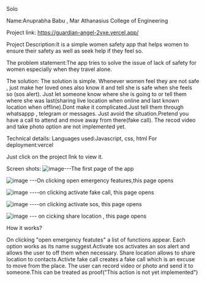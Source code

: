 Solo

Name:Anuprabha Babu , Mar Athanasius College of Engineering

Project link: https://guardian-angel-2vxe.vercel.app/

Project Description:It is a simple women safety app that helps women to ensure their safety as well as seek help if they feel so.

The problem statement:The app tries to solve the issue of lack of safety for women especially when they travel alone.

The solution: The solution is simple. Whenever women feel they are not safe , just make her loved ones also know it and tell she is safe when she feels so (sos alert). Just let someone know where she is going to or tell them where she was last(sharing live location when online  and last known location when offline).Dont make it complicated.Just tell them through whatsappp , telegram or messages. Just avoid the situation.Pretend you have a call to attend and move away from there(fake call). The recod video and take photo option are not implemented yet.

Technical details:
Languages used:Javascript, css, html
For deployment:vercel

Just click on the project llnk to view it.

Screen shots:
![image](https://github.com/user-attachments/assets/c79b1ed0-4c4b-416b-ae07-6abc6e5ffe2c)---The first page of the app

 ![image](https://github.com/user-attachments/assets/ef7d8534-7fbe-42eb-890c-df0438455fad) ---On clicking open emergency features,this page opens
 
![image](https://github.com/user-attachments/assets/013d277a-0413-4a0c-acd5-49969f73142d) ----on clicking activate fake call, this page opens

![image](https://github.com/user-attachments/assets/c23f5250-4d1a-49e9-9a14-9dff28207ca6) ----on clicking activate sos, this page opens

![image](https://github.com/user-attachments/assets/67ba89b3-9785-4844-a0f6-2b212e71ca8f) --- on cicking share location , this page opens


How it works?

On clicking "open emergency featutes" a list of functions appear. Each option works as its name suggest.Activate sos activates an sos alert and allows the user to off them when necessary. Share location allows to share location to contacts.Activte fake call creates a fake call which is an excuse to move from the place. The user can record video or photo and send it to someone.This can be treated as proof("This action is not yet implemented")
